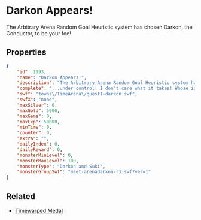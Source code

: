 # Darkon Appears!

The Arbitrary Arena Random Goal Heuristic system has chosen Darkon, the Conductor, to be your foe!

## Properties

```json
{
    "id": 1993,
    "name": "Darkon Appears!",
    "description": "The Arbitrary Arena Random Goal Heuristic system has chosen Darkon, the Conductor, to be your foe!",
    "complete": "...under control! I don't care what it takes! Whose idea was it to- And get someone to clean up this mess!",
    "swf": "towns\/TimeArena\/quest1-darkon.swf",
    "swfX": "none",
    "maxSilver": 0,
    "maxGold": 5000,
    "maxGems": 0,
    "maxExp": 50000,
    "minTime": 0,
    "counter": 0,
    "extra": "",
    "dailyIndex": 0,
    "dailyReward": 0,
    "monsterMinLevel": 0,
    "monsterMaxLevel": 100,
    "monsterType": "Darkon and Suki",
    "monsterGroupSwf": "mset-arenadarkon-r3.swf?ver=1"
}
```

## Related

- [Timewarped Medal](../items/18514-timewarped-medal.md)

